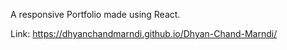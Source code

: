 A responsive Portfolio made using React.

Link: https://dhyanchandmarndi.github.io/Dhyan-Chand-Marndi/
